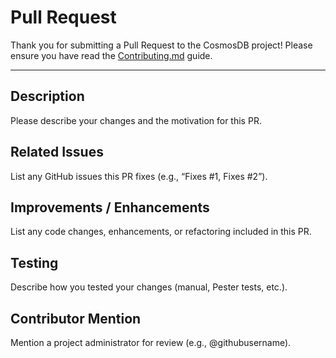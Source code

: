 # Pull Request

Thank you for submitting a Pull Request to the CosmosDB project!
Please ensure you have read the [Contributing.md](CONTRIBUTING.md) guide.

---

## Description

Please describe your changes and the motivation for this PR.

## Related Issues

List any GitHub issues this PR fixes (e.g., “Fixes #1, Fixes #2”).

## Improvements / Enhancements

List any code changes, enhancements, or refactoring included in this PR.

## Testing

Describe how you tested your changes (manual, Pester tests, etc.).

## Contributor Mention

Mention a project administrator for review (e.g., @githubusername).

